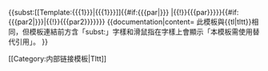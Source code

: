 <span title="{{{2|本模板需使用替代引用。}}}">&#123;&#123;<span title="本模板需使用替代引用。">subst:</span>[[Template:{{{1}}}|<span title="{{{2|本模板需使用替代引用。}}}">{{{1}}}</span>]]{{#if:{{{par|}}} |{{!}}{{{par}}}}}{{#if:{{{par2|}}}|{{!}}{{{par2}}}}}&#125;&#125;</span><noinclude>
{{documentation|content=
此模板與{{tl|tltt}}相同，但模板連結前方含「subst:」字樣和滑鼠指在字樣上會顯示「本模板需使用替代引用」。
}}

[[Category:内部链接模板|Tltt]]

</noinclude>